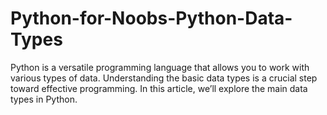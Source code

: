 # Python-for-Noobs-Python-Data-Types
Python is a versatile programming language that allows you to work with various types of data. Understanding the basic data types is a crucial step toward effective programming. In this article, we’ll explore the main data types in Python.
